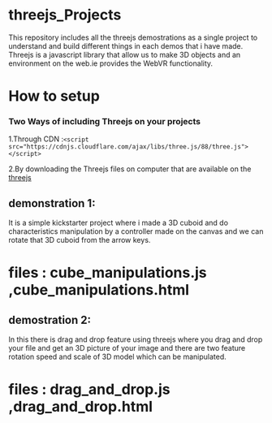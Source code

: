 # threejs_Projects

This repository includes all the threejs demostrations as a single project to understand and build different things in each demos that i have made.
Threejs is a javascript library that allow us to make 3D objects and an environment on the web.ie provides the WebVR functionality. 

# How to setup
### Two Ways of including Threejs on your projects
1.Through CDN :``` <script src="https://cdnjs.cloudflare.com/ajax/libs/three.js/88/three.js"></script> ```

2.By downloading the Threejs files on computer that are available on the [threejs](https://threejs.org/)


## demonstration 1:
It is a simple kickstarter project where i made a 3D cuboid and do characteristics manipulation by a controller made on the canvas
and we can rotate that 3D cuboid from the arrow keys.
# files : cube_manipulations.js ,cube_manipulations.html

## demostration 2:

In this there is drag and drop feature using threejs where you drag and drop your file and get an 3D picture of your image and there are two feature rotation speed and scale of 3D model which can be manipulated.
# files : drag_and_drop.js ,drag_and_drop.html
